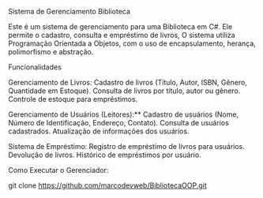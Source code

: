 Sistema de Gerenciamento Biblioteca

Este é um sistema de gerenciamento para uma Biblioteca em C#. Ele permite o cadastro, consulta e empréstimo de livros,  O sistema utiliza  Programação Orientada a Objetos, com o uso de encapsulamento, herança, polimorfismo e abstração.

 Funcionalidades

 Gerenciamento de Livros:
  Cadastro de livros (Título, Autor, ISBN, Gênero, Quantidade em Estoque).
   Consulta de livros por título, autor ou gênero.
   Controle de estoque para empréstimos.

Gerenciamento de Usuários (Leitores):**
   Cadastro de usuários (Nome, Número de Identificação, Endereço, Contato).
  Consulta de usuários cadastrados.
   Atualização de informações dos usuários.

Sistema de Empréstimo:
   Registro de empréstimo de livros para usuários.
   Devolução de livros.
   Histórico de empréstimos por usuário.

 
 Como Executar o Gerenciador:


   git clone https://github.com/marcodevweb/BibliotecaOOP.git
